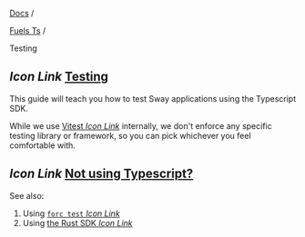 [Docs](https://docs.fuel.network/) /

[Fuels Ts](https://docs.fuel.network/docs/fuels-ts/) /

Testing

## _Icon Link_ [Testing](https://docs.fuel.network/docs/fuels-ts/testing/\#testing)

This guide will teach you how to test Sway applications using the Typescript SDK.

While we use [Vitest _Icon Link_](https://vitest.dev/) internally, we don't enforce any specific testing library or framework, so you can pick whichever you feel comfortable with.

## _Icon Link_ [Not using Typescript?](https://docs.fuel.network/docs/fuels-ts/testing/\#not-using-typescript)

See also:

1. Using [`forc test` _Icon Link_](https://docs.fuel.network/docs/forc/commands/forc%5ftest/#forc-test)
2. Using [the Rust SDK _Icon Link_](https://docs.fuel.network/docs/fuels-rs/testing/)